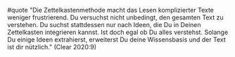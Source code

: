 #quote  "Die Zettelkastenmethode macht das Lesen komplizierter Texte weniger frustrierend. Du versuchst nicht unbedingt, den gesamten Text zu verstehen. Du suchst stattdessen nur nach Ideen, die Du in Deinen Zettelkasten integrieren kannst. Ist doch egal ob Du alles verstehst. Solange Du einige Ideen extrahierst, erweiterst Du deine Wissensbasis und der Text ist dir nützlich." (Clear 2020:9)